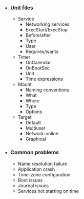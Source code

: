 - ### Unit files
	- Service
		 - Networking services
		 - ExecStart/ExecStop
		 - Before/after
		 - Type
		 - User
		 - Requires/wants
	- Timer
		 - OnCalendar
		 - OnBootSec
		 - Unit
		 - Time expressions
	- Mount
		- Naming conventions
		- What
		- Where
		- Type
		- Options
	- Target
		 - Default
		 - Multiuser
		 - Network-online
		 - Graphical
- ### Common problems
	- Name resolution failure
	- Application crash
	- Time-zone configuration
	- Boot issues
	- Journal issues
	- Services not starting on time